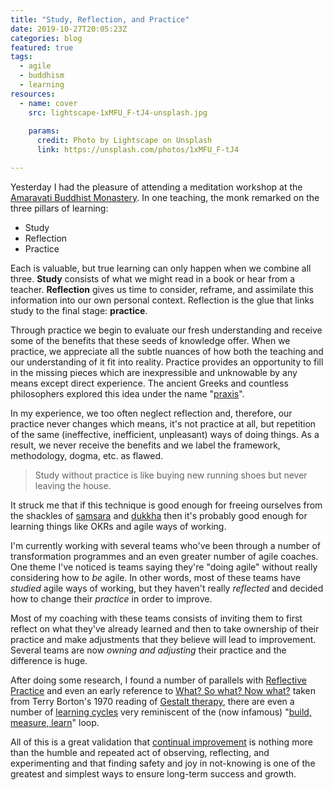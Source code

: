 ```yaml
---
title: "Study, Reflection, and Practice"
date: 2019-10-27T20:05:23Z
categories: blog  
featured: true
tags: 
  - agile
  - buddhism
  - learning
resources:
  - name: cover
    src: lightscape-1xMFU_F-tJ4-unsplash.jpg
    
    params:
      credit: Photo by Lightscape on Unsplash
      link: https://unsplash.com/photos/1xMFU_F-tJ4

---
```


Yesterday I had the pleasure of attending a meditation workshop at the [Amaravati Buddhist Monastery](https://www.amaravati.org/). In one teaching, the monk remarked on the three pillars of learning:

- Study
- Reflection
- Practice

Each is valuable, but true learning can only happen when we combine all three. **Study** consists of what we might read in a book or hear from a teacher. **Reflection** gives us time to consider, reframe, and assimilate this information into our own personal context. Reflection is the glue that links study to the final stage: **practice**. 

Through practice we begin to evaluate our fresh understanding and receive some of the benefits that these seeds of knowledge offer. When we practice, we appreciate all the subtle nuances of how both the teaching and our understanding of it fit into reality. Practice provides an opportunity to fill in the missing pieces which are inexpressible and unknowable by any  means except direct experience. The ancient Greeks and countless philosophers explored this idea under the name "[praxis](https://en.wikipedia.org/wiki/Praxis_(process))".

In my experience, we too often neglect reflection and, therefore, our practice never changes which means, it's not practice at all, but repetition of the same (ineffective, inefficient, unpleasant) ways of doing things. As a result, we never receive the benefits and we label the framework, methodology, dogma, etc. as flawed.

> Study without practice is like buying new running shoes but never leaving the house.
<!-- > Study without practice is like reading a travel guide but never leaving the house.-->

It struck me that if this technique is good enough for freeing ourselves from the shackles of [samsara](https://en.wikipedia.org/wiki/Saṃsāra) and [dukkha](https://en.wikipedia.org/wiki/Dukkha) then it's probably good enough for learning things like OKRs and agile ways of working.

I'm currently working with several teams who've been through a number of transformation programmes and an even greater number of  agile coaches. One  theme I've noticed is teams saying they're "doing agile" without really considering how to _be_ agile. In other words, most of these teams have _studied_ agile ways of working, but they haven't really _reflected_ and decided how to change their _practice_ in order to improve.  

Most of my coaching with these teams consists of inviting them to first reflect on what they've already learned and then to take ownership of their practice and make adjustments that they believe will lead to improvement. Several teams are now _owning and adjusting_ their practice and the difference is huge.

After doing some research, I found a number of parallels with [Reflective Practice](https://en.wikipedia.org/wiki/Reflective_practice) and even an early reference to [What? So what? Now what?](/blog/what-so-what-now-what) taken from Terry Borton's 1970 reading of [Gestalt therapy](https://en.wikipedia.org/wiki/Gestalt_therapy), there are even a number of [learning cycles](https://en.wikipedia.org/wiki/Learning_cycle) very reminiscent of the (now infamous) "[build, measure, learn](https://en.wikipedia.org/wiki/Lean_startup#Build-Measure-Learn)" loop.

All of this is a great validation that [continual improvement](https://en.wikipedia.org/wiki/Continual_improvement_process) is nothing more than the humble and repeated act of observing, reflecting, and experimenting and that finding safety and joy in not-knowing is one of the greatest and simplest ways to ensure long-term success and growth.
